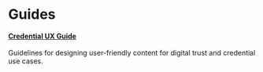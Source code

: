 # Guides

[**Credential UX Guide**](https://bcgov.github.io/digital-trust-toolkit/docs/resources/guides/credential-ux-guide) <br></br>
Guidelines for designing user-friendly content for digital trust and credential use cases.
